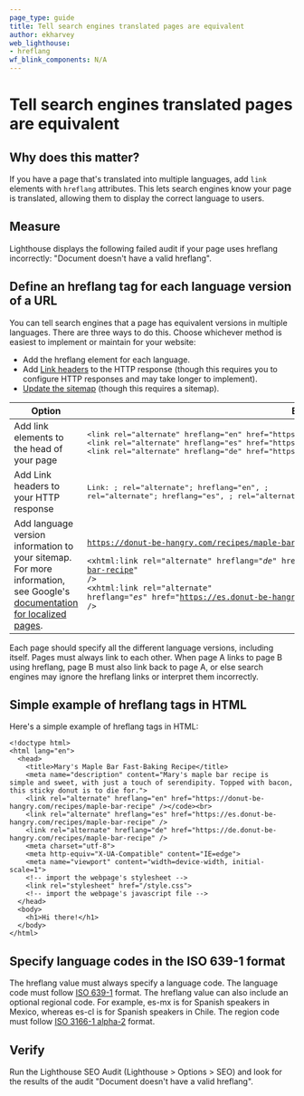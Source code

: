 ```yaml
---
page_type: guide
title: Tell search engines translated pages are equivalent
author: ekharvey
web_lighthouse:
- hreflang
wf_blink_components: N/A
---
```


# Tell search engines translated pages are equivalent

## Why does this matter?

If you have a page that's translated into multiple languages, add `link`
elements with  `hreflang` attributes. This lets search engines know your page is
translated, allowing them to display the correct language to users.

## Measure

Lighthouse displays the following failed audit if your page uses hreflang
incorrectly: "Document doesn't have a valid hreflang".

## Define an hreflang tag for each language version of a URL

You can tell search engines that a page has equivalent versions in multiple
languages. There are three ways to do this. Choose whichever method is easiest
to implement or maintain for your website:

+  Add the hreflang element for each language.
+  Add [Link
    headers](https://developer.mozilla.org/en-US/docs/Web/HTTP/Headers) to the
    HTTP response (though this requires you to configure HTTP responses and may
    take longer to implement).
+  [Update the sitemap](https://support.google.com/webmasters/answer/156184)
    (though this requires a sitemap).

<table>
<thead>
<tr>
<th><strong>Option</strong></th>
<th><strong>Example</strong></th>
</tr>
</thead>
<tbody>
<tr>
<td>Add link elements to the head of your page</td>
<td><p>
<pre>
&lt;link rel="alternate" hreflang="en" href="https://donut-be-hangry.com/recipes/maple-bar-recipe" />
&lt;link rel="alternate" hreflang="es" href="https://es.donut-be-hangry.com/recipes/maple-bar-recipe" />
&lt;link rel="alternate" hreflang="de" href="https://de.donut-be-hangry.com/recipes/maple-bar-recipe" />
</pre></p>

</td>
</tr>
<tr>
<td>Add Link headers to your HTTP response</td>
<td><p><pre>
Link: <https://donut-be-hangry.com/recipes/maple-bar-recipe>; rel="alternate"; hreflang="en", <https://es.donut-be-hangry.com/recipes/maple-bar-recipe>;
rel="alternate"; hreflang="es", <https://de.donut-be-hangry.com/recipes/maple-bar-recipe>; rel="alternate"; hreflang="de"
</pre></p>

</td>
</tr>
<tr>
<td>Add language version information to your sitemap. For more information, see
Google's<a
href="https://support.google.com/webmasters/answer/189077?hl=en">
documentation for localized pages</a>.</td>
<td><url><br>
 
<loc><code>https://donut-be-hangry.com/recipes/maple-bar-recipe</code></loc><br>

 <code><xhtml:link rel="alternate" hreflang="<em>de</em>"
href="https://de.donut-be-hangry.com/recipes/maple-bar-recipe"
/></code><br>
 <code><xhtml:link rel="alternate" hreflang="<em>es</em>"
href="https://es.donut-be-hangry.com/recipes/maple-bar-recipe"
/></code><br>
<br>
</url></td>
</tr>
</tbody>
</table>

Each page should specify all the different language versions, including itself.
Pages must always link to each other. When page A links to page B using
hreflang, page B must also link back to page A, or else search engines may
ignore the hreflang links or interpret them incorrectly.

## Simple example of hreflang tags in HTML

Here's a simple example of hreflang tags in HTML:

```
<!doctype html>
<html lang="en">
  <head>
    <title>Mary's Maple Bar Fast-Baking Recipe</title>
    <meta name="description" content="Mary's maple bar recipe is simple and sweet, with just a touch of serendipity. Topped with bacon, this sticky donut is to die for.">
    <link rel="alternate" hreflang="en" href="https://donut-be-hangry.com/recipes/maple-bar-recipe" /></code><br>
    <link rel="alternate" hreflang="es" href="https://es.donut-be-hangry.com/recipes/maple-bar-recipe" />
    <link rel="alternate" hreflang="de" href="https://de.donut-be-hangry.com/recipes/maple-bar-recipe" />
    <meta charset="utf-8">
    <meta http-equiv="X-UA-Compatible" content="IE=edge">
    <meta name="viewport" content="width=device-width, initial-scale=1">
    <!-- import the webpage's stylesheet -->
    <link rel="stylesheet" href="/style.css">
    <!-- import the webpage's javascript file -->
  </head>
  <body>
    <h1>Hi there!</h1>   
  </body>
</html>
```

## Specify language codes in the ISO 639-1 format

The hreflang value must always specify a language code. The language code must
follow [ISO 639-1](https://wikipedia.org/wiki/List_of_ISO_639-1_codes) format.
The hreflang value can also include an optional regional code. For example,
es-mx is for Spanish speakers in Mexico, whereas es-cl is for Spanish speakers
in Chile. The region code must follow [ISO 3166-1
alpha-2](https://wikipedia.org/wiki/ISO_3166-1_alpha-2) format.

## Verify

Run the Lighthouse SEO Audit (Lighthouse > Options > SEO) and look for the
results of the audit "Document doesn't have a valid hreflang".
